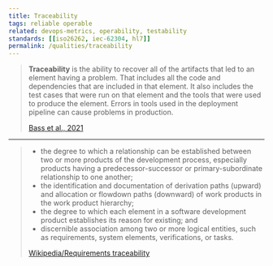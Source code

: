 ```yaml
---
title: Traceability
tags: reliable operable
related: devops-metrics, operability, testability
standards: [[iso26262, iec-62304, hl7]]
permalink: /qualities/traceability
---
```


>**Traceability** is the ability to recover all of the artifacts that led to an element having a problem. 
>That includes all the code and dependencies that are included in that element. 
>It also includes the test cases that were run on that element and the tools that were used to produce the element. 
>Errors in tools used in the deployment pipeline can cause problems in production.
>
>[Bass et al., 2021](/references/#bass2021software)

<hr class="with-no-margin"/>

>* the degree to which a relationship can be established between two or more products of the development process, especially products having a predecessor-successor or primary-subordinate relationship to one another; 
>* the identification and documentation of derivation paths (upward) and allocation or flowdown paths (downward) of work products in the work product hierarchy;
>* the degree to which each element in a software development product establishes its reason for existing; and 
>* discernible association among two or more logical entities, such as requirements, system elements, verifications, or tasks.
>
>[Wikipedia/Requirements traceability](https://en.wikipedia.org/wiki/Requirements_traceability)
